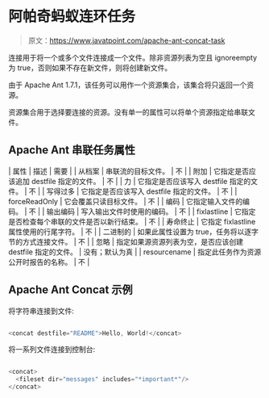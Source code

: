 # 阿帕奇蚂蚁连环任务

> 原文：<https://www.javatpoint.com/apache-ant-concat-task>

连接用于将一个或多个文件连接成一个文件。除非资源列表为空且 ignoreempty 为 true，否则如果不存在新文件，则将创建新文件。

由于 Apache Ant 1.7.1，该任务可以用作一个资源集合，该集合将只返回一个资源。

资源集合用于选择要连接的资源。没有单一的属性可以将单个资源指定给串联文件。

## Apache Ant 串联任务属性

| 属性 | 描述 | 需要 |
| 从档案 | 串联流的目标文件。 | 不 |
| 附加 | 它指定是否应该追加 destfile 指定的文件。 | 不 |
| 力 | 它指定是否应该写入 destfile 指定的文件。 | 不 |
| 写得过多 | 它指定是否应该写入 destfile 指定的文件。 | 不 |
| forceReadOnly | 它会覆盖只读目标文件。 | 不 |
| 编码 | 它指定输入文件的编码。 | 不 |
| 输出编码 | 写入输出文件时使用的编码。 | 不 |
| fixlastline | 它指定是否检查每个串联的文件是否以新行结束。 | 不 |
| 寿命终止 | 它指定 fixlastline 属性使用的行尾字符。 | 不 |
| 二进制的 | 如果此属性设置为 true，任务将以逐字节的方式连接文件。 | 不 |
| 忽略 | 指定如果源资源列表为空，是否应该创建 destfile 指定的文件。 | 没有；默认为真 |
| resourcename | 指定此任务作为资源公开时报告的名称。 | 不 |

## Apache Ant Concat 示例

将字符串连接到文件:

```java

<concat destfile="README">Hello, World!</concat>

```

将一系列文件连接到控制台:

```java

<concat>
  <fileset dir="messages" includes="*important*"/>
</concat>

```